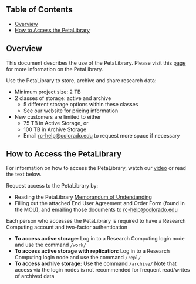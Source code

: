 ## Table of Contents

- [Overview](#overview)
- [How to Access the PetaLibrary](#How-to-Access-the-PetaLibrary)

## Overview

This document describes the use of the PetaLibrary.  Please visit this [page](https://www.colorado.edu/rc/resources/petalibrary) for more information on the PetaLibrary.

Use the PetaLibrary to store, archive and share research data:
- Minimum project size: 2 TB
- 2 classes of storage: active and archive
     * 5 different storage options within these classes
     * See our website for pricing information
- New customers are limited to either
     * 75 TB in Active Storage, or
     * 100 TB in Archive Storage
     * Email rc-help@colorado.edu to request more space if necessary

## How to Access the PetaLibrary

For information on how to access the PetaLibrary, watch our [video](https://youtu.be/i1TVYj4OQOY) or read the text below.

Request access to the PetaLibrary by:
- Reading the PetaLibrary [Memorandum of Understanding](https://www.colorado.edu/rc/sites/default/files/attached-files/petalibrarymou.pdf)
- Filling out the attached End User Agreement and Order Form (found in the MOU), and emailing those documents to rc-help@colorado.edu  

Each person who accesses the PetaLibrary is required to have a Research Computing account and two-factor authentication
- **To access active storage:**  Log in to a Research Computing login node and use the command `/work/`
- **To access active storage with replication:**  Log in to a Research Computing login node and use the command `/repl/`
- **To access archive storage:**  Use the command `/archive/`
Note that access via the login nodes is not recommended for frequent read/writes of archived data
